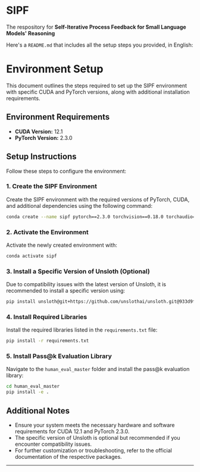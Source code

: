 # SIPF
The respository for **Self-Iterative Process Feedback for Small Language Models' Reasoning**

Here's a `README.md` that includes all the setup steps you provided, in English:

# Environment Setup

This document outlines the steps required to set up the SIPF environment with specific CUDA and PyTorch versions, along with additional installation requirements.

## Environment Requirements

- **CUDA Version:** 12.1
- **PyTorch Version:** 2.3.0

## Setup Instructions

Follow these steps to configure the environment:

### 1. Create the SIPF Environment

Create the SIPF environment with the required versions of PyTorch, CUDA, and additional dependencies using the following command:

```bash
conda create --name sipf pytorch==2.3.0 torchvision==0.18.0 torchaudio==2.3.0 pytorch-cuda=12.1 xformers -c pytorch -c nvidia -c xformers
```

### 2. Activate the Environment

Activate the newly created environment with:

```bash
conda activate sipf
```

### 3. Install a Specific Version of Unsloth (Optional)

Due to compatibility issues with the latest version of Unsloth, it is recommended to install a specific version using:

```bash
pip install unsloth@git+https://github.com/unslothai/unsloth.git@933d9fe2cb2459f949ee2250e90a5b610d277ea
```

### 4. Install Required Libraries

Install the required libraries listed in the `requirements.txt` file:

```bash
pip install -r requirements.txt
```

### 5. Install Pass@k Evaluation Library

Navigate to the `human_eval_master` folder and install the pass@k evaluation library:

```bash
cd human_eval_master
pip install -e .
```

## Additional Notes

- Ensure your system meets the necessary hardware and software requirements for CUDA 12.1 and PyTorch 2.3.0.
- The specific version of Unsloth is optional but recommended if you encounter compatibility issues.
- For further customization or troubleshooting, refer to the official documentation of the respective packages.

---